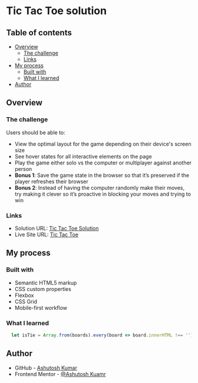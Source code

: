 # Tic Tac Toe solution 

## Table of contents

- [Overview](#overview)
  - [The challenge](#the-challenge)
  - [Links](#links)
- [My process](#my-process)
  - [Built with](#built-with)
  - [What I learned](#what-i-learned)
- [Author](#author)

## Overview

### The challenge

Users should be able to:

- View the optimal layout for the game depending on their device's screen size
- See hover states for all interactive elements on the page
- Play the game either solo vs the computer or multiplayer against another person
- **Bonus 1**: Save the game state in the browser so that it’s preserved if the player refreshes their browser
- **Bonus 2**: Instead of having the computer randomly make their moves, try making it clever so it’s proactive in blocking your moves and trying to win

### Links

- Solution URL: [Tic Tac Toe Solution](https://github.com/Developer-Ashutosh/Tic-Tac-Toe)
- Live Site URL: [Tic Tac Toe](https://developer-ashutosh.github.io/Tic-Tac-Toe/)

## My process

### Built with

- Semantic HTML5 markup
- CSS custom properties
- Flexbox
- CSS Grid
- Mobile-first workflow

### What I learned

```js
  let isTie = Array.from(boards).every(board => board.innerHTML !== '');
```

## Author

- GitHub - [Ashutosh Kumar](https://www.github.com/Developer-Ashutosh/)
- Frontend Mentor - [@Ashutosh Kuamr](https://www.frontendmentor.io/profile/Developer-Ashutosh)
